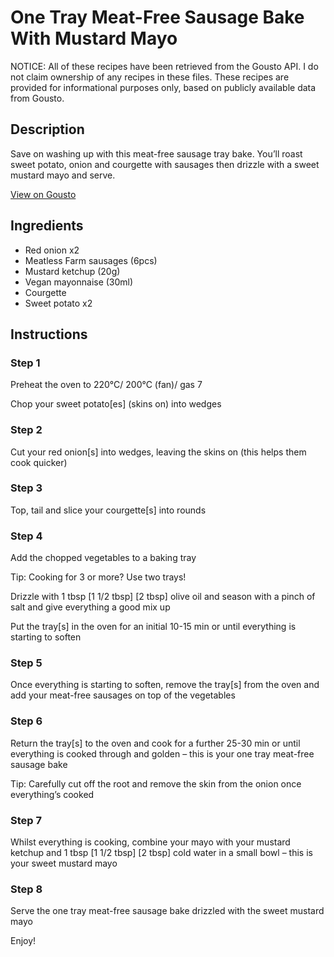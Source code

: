 # One Tray Meat-Free Sausage Bake With Mustard Mayo

NOTICE: All of these recipes have been retrieved from the Gousto API. I do not claim ownership of any recipes in these files. These recipes are provided for informational purposes only, based on publicly available data from Gousto.

## Description

Save on washing up with this meat-free sausage tray bake. You’ll roast sweet potato, onion and courgette with sausages then drizzle with a sweet mustard mayo and serve. 


[View on Gousto](https://www.gousto.co.uk/recipes/cookbook/meat-free-sausage-tray-bake-with-mustard-mayo)

## Ingredients

- Red onion x2
- Meatless Farm sausages (6pcs)
- Mustard ketchup (20g)
- Vegan mayonnaise (30ml)
- Courgette
- Sweet potato x2

## Instructions


### Step 1

Preheat the oven to 220°C/ 200°C (fan)/ gas 7

Chop your sweet potato[es] (skins on) into wedges


### Step 2

Cut your red onion[s] into wedges, leaving the skins on (this helps them cook quicker)


### Step 3

Top, tail and slice your courgette[s] into rounds


### Step 4

Add the chopped vegetables to a baking tray

Tip: Cooking for 3 or more? Use two trays!

Drizzle with 1 tbsp <span class="text-purple">[1 1/2 tbsp]<span class="text-danger"> </span>[2 tbsp]</span> olive oil and season with a pinch of salt and give everything a good mix up

Put the tray[s] in the oven for an initial 10-15 min or until everything is starting to soften


### Step 5

Once everything is starting to soften, remove the tray[s] from the oven and add your meat-free sausages on top of the vegetables


### Step 6

Return the tray[s] to the oven and cook for a further 25-30 min or until everything is cooked through and golden – this is your one tray meat-free sausage bake

Tip: Carefully cut off the root and remove the skin from the onion once everything’s cooked


### Step 7

Whilst everything is cooking, combine your mayo with your mustard ketchup and 1 tbsp <span class="text-purple">[1 1/2 tbsp]</span> <span class="text-danger">[2 tbsp]</span> cold water in a small bowl – this is your sweet mustard mayo

### Step 8

Serve the one tray meat-free sausage bake drizzled with the sweet mustard mayo

Enjoy!

